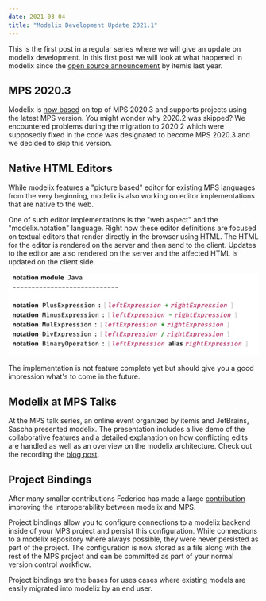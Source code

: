 ```yaml
---
date: 2021-03-04
title: "Modelix Development Update 2021.1"
---
```


This is the first post in a regular series where we will give an update on modelix development. In this first post we will look at what happened in modelix since the [open source announcement](https://blogs.itemis.com/en/modelix-and-the-future-of-language-engineering) by itemis last year.

## MPS 2020.3

 Modelix is [now based](https://github.com/modelix/modelix/pull/57) on top of  MPS 2020.3 and supports projects using the latest MPS version. You might wonder why 2020.2 was skipped? We encountered problems during the migration to 2020.2 which were supposedly fixed in the code was designated to become MPS 2020.3 and we decided to skip this version.

## Native HTML Editors

While modelix features a "picture based" editor for existing MPS languages from the very beginning, modelix is also working on editor implementations that are native to the web.

One of such editor implementations is the "web aspect" and the "modelix.notation" language. Right now these editor definitions are focused on textual editors that render directly in the browser using HTML. The HTML for the editor is rendered on the server and then send to the client. Updates to the editor are also rendered on the server and the affected HTML is updated on the client side.

![screenshot of the web notation editor](web-notation.png)

The implementation is not feature complete yet but should give you a good impression what's to come in the future.

## Modelix at MPS Talks

At the MPS talk series, an online event organized by itemis and JetBrains, Sascha presented modelix. The presentation includes a live demo of the collaborative features and a detailed explanation on how conflicting edits are handled as well as an overview on the modelix architecture. Check out the recording the [blog post](/blog/2020/12/03/modelix-in-the-mps-talk-series/).

## Project Bindings

After many smaller contributions Federico has made a large [contribution](https://github.com/modelix/modelix/pull/58) improving the interoperability between modelix and MPS.

Project bindings allow you to configure connections to a modelix backend inside  of your MPS project and persist this configuration. While connections to a modelix repository where always possible, they were never persisted as part of the project. The configuration is now stored as a file along with the rest of the MPS project and can be committed as part of your normal version control workflow.

Project bindings are the bases for uses cases where existing models are easily migrated into modelix by an end user.
